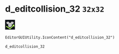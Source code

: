 # d_editcollision_32 `32x32`
<img src="/img/d_editcollision_32.png" width=32 height=32>

``` CSharp
EditorGUIUtility.IconContent("d_editcollision_32")
```
```
d_editcollision_32
```
